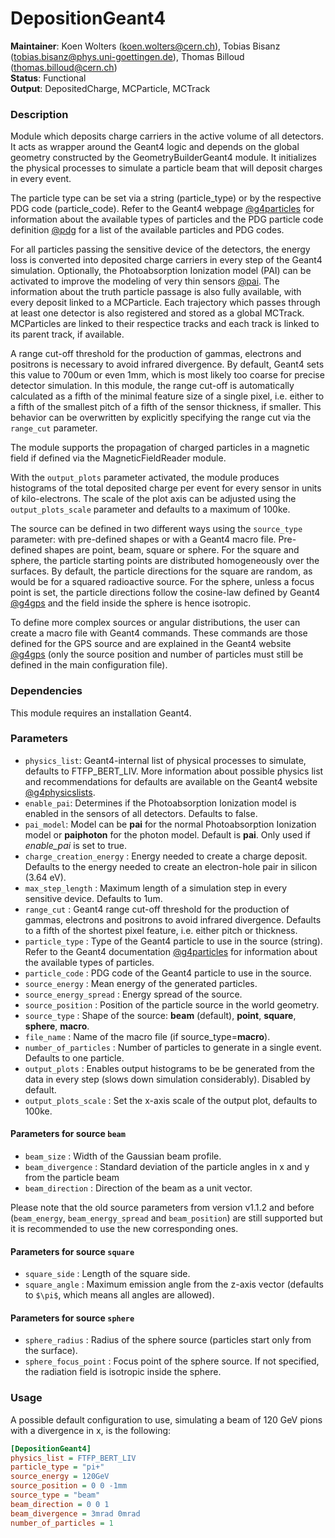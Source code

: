 # DepositionGeant4
**Maintainer**: Koen Wolters (<koen.wolters@cern.ch>), Tobias Bisanz (<tobias.bisanz@phys.uni-goettingen.de>), Thomas Billoud (<thomas.billoud@cern.ch>)  
**Status**: Functional  
**Output**: DepositedCharge, MCParticle, MCTrack

### Description
Module which deposits charge carriers in the active volume of all detectors. It acts as wrapper around the Geant4 logic and depends on the global geometry constructed by the GeometryBuilderGeant4 module. It initializes the physical processes to simulate a particle beam that will deposit charges in every event.

The particle type can be set via a string (particle_type) or by the respective PDG code (particle_code). Refer to the Geant4 webpage [@g4particles] for information about the available types of particles and the PDG particle code definition [@pdg] for a list of the available particles and PDG codes.

For all particles passing the sensitive device of the detectors, the energy loss is converted into deposited charge carriers in every step of the Geant4 simulation. Optionally, the Photoabsorption Ionization model (PAI) can be activated to improve the modeling of very thin sensors [@pai]. The information about the truth particle passage is also fully available, with every deposit linked to a MCParticle. Each trajectory which passes through at least one detector is also registered and stored as a global MCTrack. MCParticles are linked to their respectice tracks and each track is linked to its parent track, if available.

A range cut-off threshold for the production of gammas, electrons and positrons is necessary to avoid infrared divergence. By default, Geant4 sets this value to 700um or even 1mm, which is most likely too coarse for precise detector simulation. In this module, the range cut-off is automatically calculated as a fifth of the minimal feature size of a single pixel, i.e. either to a fifth of the smallest pitch of a fifth of the sensor thickness, if smaller. This behavior can be overwritten by explicitly specifying the range cut via the `range_cut` parameter.

The module supports the propagation of charged particles in a magnetic field if defined via the MagneticFieldReader module.

With the `output_plots` parameter activated, the module produces histograms of the total deposited charge per event for every sensor in units of kilo-electrons.
The scale of the plot axis can be adjusted using the `output_plots_scale` parameter and defaults to a maximum of 100ke.

The source can be defined in two different ways using the `source_type` parameter: with pre-defined shapes or with a Geant4 macro file.
Pre-defined shapes are point, beam, square or sphere.
For the square and sphere, the particle starting points are distributed homogeneously over the surfaces.
By default, the particle directions for the square are random, as would be for a squared radioactive source.
For the sphere, unless a focus point is set, the particle directions follow the cosine-law defined by Geant4 [@g4gps] and the field inside the sphere is hence isotropic.

To define more complex sources or angular distributions, the user can create a macro file with Geant4 commands.
These commands are those defined for the GPS source and are explained in the Geant4 website [@g4gps] (only the source position and number of particles must still be defined in the main configuration file).

### Dependencies

This module requires an installation Geant4.

### Parameters
* `physics_list`: Geant4-internal list of physical processes to simulate, defaults to FTFP_BERT_LIV. More information about possible physics list and recommendations for defaults are available on the Geant4 website [@g4physicslists].
* `enable_pai`: Determines if the Photoabsorption Ionization model is enabled in the sensors of all detectors. Defaults to false.
* `pai_model`: Model can be **pai** for the normal Photoabsorption Ionization model or **paiphoton** for the photon model. Default is **pai**. Only used if *enable_pai* is set to true.
* `charge_creation_energy` : Energy needed to create a charge deposit. Defaults to the energy needed to create an electron-hole pair in silicon (3.64 eV).
* `max_step_length` : Maximum length of a simulation step in every sensitive device. Defaults to 1um.
* `range_cut` : Geant4 range cut-off threshold for the production of gammas, electrons and positrons to avoid infrared divergence. Defaults to a fifth of the shortest pixel feature, i.e. either pitch or thickness.
* `particle_type` : Type of the Geant4 particle to use in the source (string). Refer to the Geant4 documentation [@g4particles] for information about the available types of particles.
* `particle_code` : PDG code of the Geant4 particle to use in the source.
* `source_energy` : Mean energy of the generated particles.
* `source_energy_spread` : Energy spread of the source.
* `source_position` : Position of the particle source in the world geometry.
* `source_type` : Shape of the source: **beam** (default), **point**, **square**, **sphere**, **macro**.
* `file_name` : Name of the macro file (if source_type=**macro**).
* `number_of_particles` : Number of particles to generate in a single event. Defaults to one particle.
* `output_plots` : Enables output histograms to be be generated from the data in every step (slows down simulation considerably). Disabled by default.
* `output_plots_scale` : Set the x-axis scale of the output plot, defaults to 100ke.

#### Parameters for source `beam`
* `beam_size` : Width of the Gaussian beam profile.
* `beam_divergence` : Standard deviation of the particle angles in x and y from the particle beam
* `beam_direction` : Direction of the beam as a unit vector.

Please note that the old source parameters from version v1.1.2 and before (`beam_energy`, `beam_energy_spread` and `beam_position`) are still supported but it is recommended to use the new corresponding ones.

#### Parameters for source `square`
* `square_side` : Length of the square side.
* `square_angle` : Maximum emission angle from the z-axis vector (defaults to `$\pi$`, which means all angles are allowed).

#### Parameters for source `sphere`
* `sphere_radius` : Radius of the sphere source (particles start only from the surface).
* `sphere_focus_point` : Focus point of the sphere source. If not specified, the radiation field is isotropic inside the sphere.

### Usage
A possible default configuration to use, simulating a beam of 120 GeV pions with a divergence in x, is the following:

```ini
[DepositionGeant4]
physics_list = FTFP_BERT_LIV
particle_type = "pi+"
source_energy = 120GeV
source_position = 0 0 -1mm
source_type = "beam"
beam_direction = 0 0 1
beam_divergence = 3mrad 0mrad
number_of_particles = 1
```

[@g4physicslists]: http://geant4.cern.ch/support/proc_mod_catalog/physics_lists/referencePL.shtml
[@g4particles]: http://geant4-userdoc.web.cern.ch/geant4-userdoc/UsersGuides/ForApplicationDeveloper/html/TrackingAndPhysics/particle.html
[@g4gps]: http://geant4-userdoc.web.cern.ch/geant4-userdoc/UsersGuides/ForApplicationDeveloper/html/GettingStarted/generalParticleSource.html
[@pdg]: http://hepdata.cedar.ac.uk/lbl/2016/reviews/rpp2016-rev-monte-carlo-numbering.pdf
[@pai]: https://doi.org/10.1016/S0168-9002(00)00457-5
